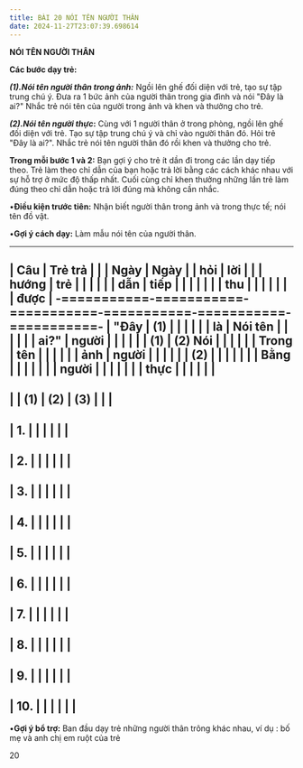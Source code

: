 ```yaml
---
title: BÀI 20 NÓI TÊN NGƯỜI THÂN
date: 2024-11-27T23:07:39.698614
---
```


**NÓI TÊN NGƯỜI THÂN**

**Các bước dạy trẻ:**

***(1).Nói tên người thân trong ảnh:*** Ngồi lên ghế đối diện với trẻ,
tạo sự tập trung chú ý. Đưa ra 1 bức ảnh của người thân trong gia đình
và nói "Đây là ai?" Nhắc trẻ nói tên của người trong ảnh và khen và
thưởng cho trẻ.

***(2).Nói tên người thực*:** Cùng với 1 người thân ở trong phòng,
ngồi lên ghế đối diện với trẻ. Tạo sự tập trung chú ý và chỉ vào người
thân đó. Hỏi trẻ "Đây là ai?". Nhắc trẻ nói tên người thân đó rồi khen
và thưởng cho trẻ.

**Trong mỗi bước 1 và 2:** Bạn gợi ý cho trẻ ít dần đi trong các lần
dạy tiếp theo. Trẻ làm theo chỉ dẫn của bạn hoặc trả lời bằng các cách
khác nhau với sự hỗ trợ ở mức độ thấp nhất. Cuối cùng chỉ khen thưởng
những lần trẻ làm đúng theo chỉ dẫn hoặc trả lời đúng mà không cần
nhắc.

•**Điều kiện trước tiên:** Nhận biết người thân trong ảnh và trong
thực tế; nói tên đồ vật.

•**Gợi ý cách dạy:** Làm mẫu nói tên của người thân.

-------------------------------------------------------------------------
| **Câu     | **Trẻ trả |           |           | **Ngày  | **Ngày  |
| hỏi**     | lời**     |           |           | hướng   | trẻ     |
|           |           |           |           | dẫn**   | tiếp    |
|           |           |           |           |           | thu     |
|           |           |           |           |           | được**  |
-===========-===========-===========-===========-===========-===========-
| **"Đây  | **(1)   |           |           |           |           |
| là      | Nói tên |           |           |           |           |
| ai?"** | người   |           |           |           |           |
| **(1)   | (2) Nói |           |           |           |           |
| Trong   | tên     |           |           |           |           |
| ảnh**  | người** |           |           |           |           |
| **(2)   |           |           |           |           |           |
| Bằng    |           |           |           |           |           |
| người   |           |           |           |           |           |
| thực**  |           |           |           |           |           |
-------------------------------------------------------------------------
|           | **(1)**   | **(2)**   | **(3)**   |           |           |
-------------------------------------------------------------------------
| 1.     |           |           |           |           |           |
-------------------------------------------------------------------------
| 2.     |           |           |           |           |           |
-------------------------------------------------------------------------
| 3.     |           |           |           |           |           |
-------------------------------------------------------------------------
| 4.     |           |           |           |           |           |
-------------------------------------------------------------------------
| 5.     |           |           |           |           |           |
-------------------------------------------------------------------------
| 6.     |           |           |           |           |           |
-------------------------------------------------------------------------
| 7.     |           |           |           |           |           |
-------------------------------------------------------------------------
| 8.     |           |           |           |           |           |
-------------------------------------------------------------------------
| 9.     |           |           |           |           |           |
-------------------------------------------------------------------------
| 10.    |           |           |           |           |           |
-------------------------------------------------------------------------

•**Gợi ý bổ trợ:** Ban đầu dạy trẻ những người thân trông khác nhau,
ví dụ : bố mẹ và anh chị em ruột của trẻ

20


